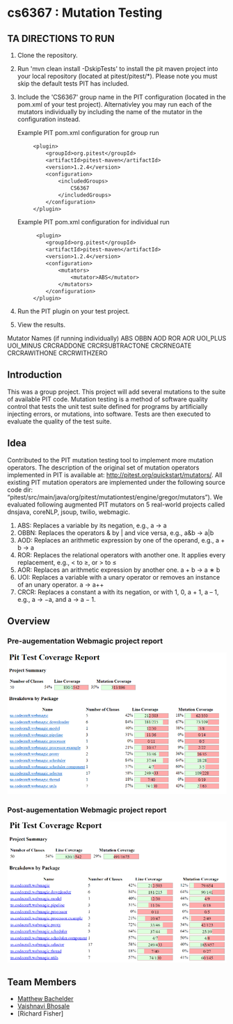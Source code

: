 # cs6367 : Mutation Testing 


## TA DIRECTIONS TO RUN
1. Clone the repository.
2. Run 'mvn clean install -DskipTests' to install the pit maven project into your local repository (located at pitest/pitest/*). Please      note you must skip the default tests PIT has included. 
3. Include the 'CS6367' group name in the PIT configuration (located in the pom.xml of your test project). Alternativley you may run each    of the mutators individually by including the name of the mutator in the configuration instead.

    Example PIT pom.xml configuration for group run
    
            <plugin>
                <groupId>org.pitest</groupId>
                <artifactId>pitest-maven</artifactId>
                <version>1.2.4</version>
                <configuration>
                    <includedGroups>
                        CS6367
                    </includedGroups>
                </configuration>
            </plugin>

   Example PIT pom.xml configuration for individual run
   
             <plugin>
                <groupId>org.pitest</groupId>
                <artifactId>pitest-maven</artifactId>
                <version>1.2.4</version>
                <configuration>
                    <mutators>
                        <mutator>ABS</mutator>
                    </mutators>
                </configuration>
            </plugin>


4. Run the PIT plugin on your test project.
5. View the results.


Mutator Names (if running individually)
ABS
OBBN
AOD
ROR
AOR
UOI_PLUS
UOI_MINUS
CRCRADDONE
CRCRSUBTRACTONE
CRCRNEGATE
CRCRAWITHONE
CRCRWITHZERO


## Introduction
This was a group project. This project will add several mutations to the suite of available PIT code. Mutation testing is a method of software quality control that tests the unit test suite defined for programs by artificially injecting errors, or mutations, into software. Tests are then executed to evaluate the quality of the test suite.  

## Idea
Contributed	to the PIT mutation testing tool to implement more mutation operators. The description of the original set of mutation	operators	implemented	in PIT	is available	at:	http://pitest.org/quickstart/mutators/.	All	existing PIT mutation	operators	are	implemented	under	the	following source code	dir: “pitest/src/main/java/org/pitest/mutationtest/engine/gregor/mutators”). 
We	evaluated	following	augmented	PIT mutators on	5 real-world projects called dnsjava, coreNLP, jsoup, twilio, webmagic.  
1. ABS: Replaces a variable	by its negation,	e.g.,	a -> a	
2. OBBN: Replaces	the	operators	&	by	|	and	vice	versa,	e.g., a&b	-> a|b	
3. AOD: Replaces an	arithmetic expression	by one of	the	operand,	e.g., a	+	b	-> a	
4. ROR: Replaces the relational operators	with another one. It	applies	every	replacement,	e.g., <	to ≥, or > to ≤	
5. AOR: Replaces an	arithmetic expression	by another one.	a	+	b	-> a ∗ b	
6. UOI: Replaces a variable	with a unary operator or removes an instance of	an unary operator.	a	-> a++	
7. CRCR: Replaces	a	constant a with	its	negation,	or with	1, 0, a +	1, a – 1,	e.g.,	a -> −a,	and	a -> a − 1.

## Overview
### Pre-augementation Webmagic project report

![Pre-augementation Webmagic project report](/webmagic1.png)

### Post-augementation Webmagic project report

![Post-augementation Webmagic project report](/webmagic2.png)

## Team Members
* [Matthew Bachelder](https://www.linkedin.com/in/matthew-bachelder/)
* [Vaishnavi Bhosale](https://www.linkedin.com/in/vaishnavi-bhosale/)
* [Richard Fisher]
